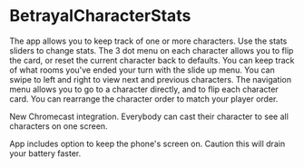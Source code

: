 # BetrayalCharacterStats

The app allows you to keep track of one or more characters.
Use the stats sliders to change stats. The 3 dot menu on each character allows you to flip the card, or reset the current character back to defaults.
You can keep track of what rooms you've ended your turn with the slide up menu.
You can swipe to left and right to view next and previous characters.
The navigation menu allows you to go to a character directly, and to flip each character card.
You can rearrange the character order to match your player order.

New Chromecast integration.
Everybody can cast their character to see all characters on one screen.

App includes option to keep the phone's screen on. Caution this will drain your battery faster.
